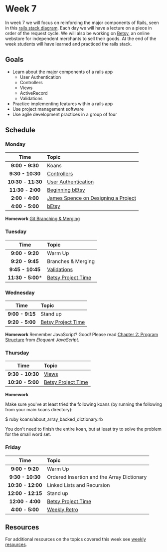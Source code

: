 # Week 7

In week 7 we will focus on reinforcing the major components of Rails, seen in this [rails stack diagram](resources/rails-request-cycle.pdf). Each day we will have a lecture on a piece in order of the request cycle. We will also be working on [Betsy](resources/betsy.md), an online webstore for independent merchants to sell their goods. At the end of the week students will have learned and practiced the rails stack.

## Goals

- Learn about the major components of a rails app
    - User Authentication
    - Controllers
    - Views
    - ActiveRecord
    - Validations
- Practice implementing features within a rails app
- Use project management software
- Use agile development practices in a group of four



## Schedule
### Monday

| Time              | Topic               |
|:-----------------:|:--------------------|
| **9:00 - 9:30**     | Koans                  |
| **9:30 - 10:30**    | [Controllers](monday/controllers.md)                  |
| **10:30** - **11:30** | [User Authentication](monday/user-authentication.md)|
| **11:30** - **2:00** | [Beginning bEtsy](resources/betsy.md)|
| **2:00 - 4:00**  | [James Spence on Designing a Project](monday/design.md)   |
| **4:00** - **5:00** | [bEtsy](resources/betsy.md)|

**Homework**
[Git Branching & Merging](http://git-scm.com/book/en/Git-Branching-Basic-Branching-and-Merging)

### Tuesday

| Time              | Topic                       |
|:-----------------:|:----------------------------|
| **9:00 - 9:20**     | Warm Up                  |
| **9:20 - 9:45**     | Branches & Merging                  |
| **9:45 - 10:45**    | [Validations](tuesday/validations.md)                  |
| **11:30 - 5:00***   | [Betsy Project Time](resources/betsy.md)                |


### Wednesday

| Time              | Topic               |
|:-----------------:|:--------------------|
| **9:00 - 9:15**      | Stand up            |
| **9:20** - **5:00** | [Betsy Project Time](resources/betsy.md)|

**Homework**
Remember JavaScript? Good! Please read [Chapter 2: Program Structure](http://eloquentjavascript.net/02_program_structure.html) from *Eloquent JavaScript*.

### Thursday

| Time              | Topic               |
|:-----------------:|:--------------------|
| **9:30** - **10:30** | [Views](wednesday/views-101.md)|
| **10:30 - 5:00**   | [Betsy Project Time](resources/betsy.md) |

**Homework**

Make sure you've at least tried the following koans (by running the
following from your main koans directory):

  $ ruby koans/about_array_backed_dictionary.rb

You don't need to finish the entire koan, but at least try to solve
the problem for the small word set.

### Friday

| Time              | Topic               |
|:-----------------:|:--------------------|
| **9:00 - 9:20**    | Warm Up             |
| **9:30 - 10:30**    | Ordered Insertion and the Array Dictionary |
| **10:30 - 12:00**   | Linked Lists and Recursion |
| **12:00 - 12:15**   | Stand up            |
| **12:00** - **4:00** | [Betsy Project Time](resources/betsy.md)|
| **4:00** - **5:00** | [Weekly Retro](http://juliepagano.com/blog/2013/11/02/it-s-dangerous-to-go-alone-battling-the-invisible-monsters-in-tech/)|

## Resources
For additional resources on the topics covered this week see [weekly resources](resources/resources.md).
